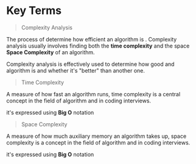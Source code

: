 # Key Terms 

> Complexity Analysis

  The process of determine how efficient an algorithm is . Complexity analysis usually involves finding both the **time complexity** and the space **Space Complexity** of an algorithm.

  Complexity analysis is effectively used to determine how good and algorithm is and whether it's "better" than another one.


> Time Complexity 

  A measure of how fast an algorithm runs, time complexity is a central concept in the field of algorithm and in coding interviews.

  it's expressed using **Big O** notation

> Space Complexity

  A measure of how much auxiliary memory an algorithm takes up, space complexity is a concept in the field of algorithm and in coding interviews.

  it's expressed using **Big O** notation